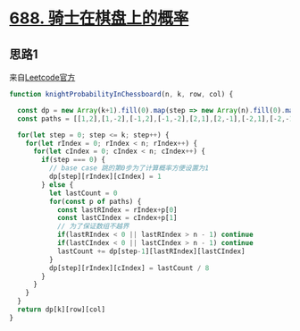 # [688. 骑士在棋盘上的概率](https://leetcode-cn.com/problems/knight-probability-in-chessboard/)

## 思路1

来自[Leetcode官方](https://leetcode-cn.com/problems/knight-probability-in-chessboard/solution/qi-shi-zai-qi-pan-shang-de-gai-lu-by-lee-2qhk/)

```js
function knightProbabilityInChessboard(n, k, row, col) {

  const dp = new Array(k+1).fill(0).map(step => new Array(n).fill(0).map(row => new Array(n).fill(0)))
  const paths = [[1,2],[1,-2],[-1,2],[-1,-2],[2,1],[2,-1],[-2,1],[-2,-1]]

  for(let step = 0; step <= k; step++) {
    for(let rIndex = 0; rIndex < n; rIndex++) {
      for(let cIndex = 0; cIndex < n; cIndex++) {
        if(step === 0) {
          // base case 跳的第0步为了计算概率方便设置为1
          dp[step][rIndex][cIndex] = 1
        } else {
          let lastCount = 0
          for(const p of paths) {
            const lastRIndex = rIndex+p[0]
            const lastCIndex = cIndex+p[1]
            // 为了保证数组不越界
            if(lastRIndex < 0 || lastRIndex > n - 1) continue
            if(lastCIndex < 0 || lastCIndex > n - 1) continue
            lastCount += dp[step-1][lastRIndex][lastCIndex]
          }
          dp[step][rIndex][cIndex] = lastCount / 8
        }
      }
    }
  }
  return dp[k][row][col]
}
```
